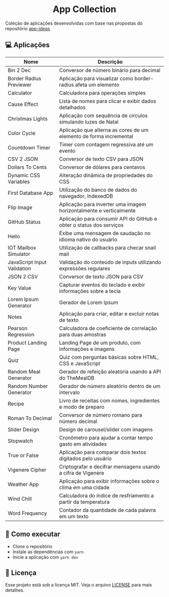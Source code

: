 <h1 align="center">App Collection</h1>

Coleção de aplicações desenvolvidas com base nas propostas do repositório [app-ideas](https://github.com/florinpop17/app-ideas)


## 💻 Aplicações

| Nome                        | Descrição                                                           |
| --------------------------- | ------------------------------------------------------------------- |
| Bin 2 Dec                   | Conversor de número binário para decimal                            |
| Border Radius Previewer     | Aplicação para visualizar como border-radius afeta um elemento      |
| Calculator                  | Calculadora para operações simples                                  |
| Cause Effect                | Lista de nomes para clicar e exibir dados detalhados                |
| Christmas Lights            | Aplicação com sequência de circulos simulando luzes de Natal        |
| Color Cycle                 | Aplicação que alterna as cores de um elemento de forma incremental  |
| Countdown Timer             | Timer com contagem regressiva até um evento                         |
| CSV 2 JSON                  | Conversor de texto CSV para JSON                                    |
| Dollars To Cents            | Conversor de dólares para centavos                                  |
| Dynamic CSS Variables       | Alteração dinâmica de propriedades do CSS                           |
| First Database App          | Utilização do banco de dados do navegador, IndexedDB                |
| Flip Image                  | Aplicação para inverter uma imagem horizontalmente e verticalmente  |
| GitHub Status               | Aplicação para consumir API do GitHub e obter o status dos serviços |
| Hello                       | Exibe uma mensagem de saudação no idioma nativo do usuário          |
| IOT Mailbox Simulator       | Utilização de callbacks para checar snail mail                      |
| JavaScript Input Validation | Validação do conteúdo de inputs utilizando expressões regulares     |
| JSON 2 CSV                  | Conversor de texto JSON para CSV                                    |
| Key Value                   | Capturar eventos do teclado e exibir informações sobre a tecla      |
| Lorem Ipsum Generator       | Gerador de Lorem Ipsum                                              |
| Notes                       | Aplicação para criar, editar e excluir notas de texto               |
| Pearson Regression          | Calculadora de coeficiente de correlação para duas amostras         |
| Product Landing Page        | Landing Page de um produto, com informações e imagens               |
| Quiz                        | Quiz com perguntas básicas sobre HTML, CSS e JavaScript             |
| Random Meal Generator       | Gerador de refeição aleatória usando a API do TheMealDB             |
| Random Number Generator     | Gerador de número aleatório dentro de um intervalo                  |
| Recipe                      | Livro de receitas com nomes, ingredientes e modo de preparo         |
| Roman To Decimal            | Conversor de número romano para número decimal                      |
| Slider Design               | Design de carousel/slider com imagens                               |
| Stopwatch                   | Cronômetro para ajudar a contar tempo gasto em atividades           |
| True or False               | Aplicação para comparar dois textos digitados pelo usuário          |
| Vigenere Cipher             | Criptografar e decifrar mensagens usando a cifra de Vigenère        |
| Weather App                 | Aplicação para exibir informações sobre o clima em uma cidade       |
| Wind Chill                  | Calculadora do índice de resfriamento a partir da temperatura       |
| Word Frequency              | Contador da quantidade de cada palavra em um texto                  |


## 🚀 Como executar

- Clone o repositório
- Instale as dependências com `yarn`
- Inicie a aplicação com `yarn dev`


## 📄 Licença

Esse projeto está sob a licença MIT. Veja o arquivo [LICENSE](LICENSE) para mais detalhes.